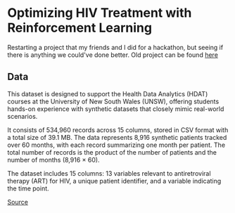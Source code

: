 # Optimizing HIV Treatment with Reinforcement Learning

Restarting a project that my friends and I did for a hackathon, but seeing if there is anything we could've done better. Old project can be found [here](https://github.com/e-mny/mlda_docdiagx)

## Data

This dataset is designed to support the Health Data Analytics (HDAT) courses at the University of New South Wales (UNSW), offering students hands-on experience with synthetic datasets that closely mimic real-world scenarios.

It consists of 534,960 records across 15 columns, stored in CSV format with a total size of 39.1 MB. The data represents 8,916 synthetic patients tracked over 60 months, with each record summarizing one month per patient. The total number of records is the product of the number of patients and the number of months (8,916 × 60).

The dataset includes 15 columns: 13 variables relevant to antiretroviral therapy (ART) for HIV, a unique patient identifier, and a variable indicating the time point.

[Source](https://figshare.com/articles/dataset/The_Health_Gym_v2_0_Synthetic_Antiretroviral_Therapy_ART_for_HIV_Dataset/22827878?file=40584980)
